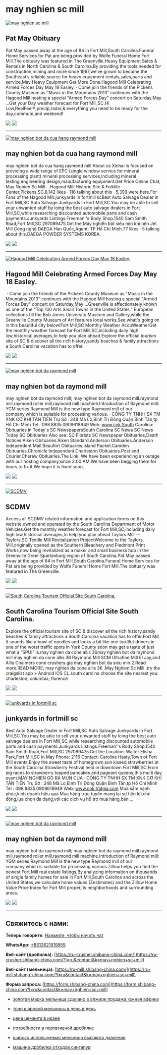 # may nghien sc mill

<a href="https://swt.shibang-china.com/?l=ru&img&k=may+nghien+sc+mill" target="_blank">![may nghien sc mill](http://static.shibang-china.com/all-800x300/137.jpg)</a>

## Pat May Obituary
Pat May passed away at the age of 84 in Fort Mill,South Carolina.Funeral Home Services for Pat are being provided by Wolfe Funeral Home Fort Mill.The obituary was featured in The Greenville.Heavy Equipment Sales &amp; Rentals in North Carolina &amp; South Carolina.By providing the tools needed for construction,mining and more since 1997,we’ve grown to become the Southeast’s reliable source for heavy equipment rentals,sales,parts and service.May Heavy Equipment Get More Done.Hagood Mill Celebrating Armed Forces Day May 18 Easley.&nbsp;&#0183;&#32;Come join the friends of the Pickens County Museum as &quot;Music in the Mountains 2013&quot; continues with the Hagood Mill hosting a special &quot;Armed Forces Day&quot; concert on Saturday,May …Get your Day weather forecast for Fort Mill,SC.Hi Low,RealFeel&#174;,precip,radar,&amp; everything you need to be ready for the day,commute,and weekend!


<a href="https://whatsapp.shibangsoft.com/WhatsApp.php" target="_blank" title="WhatsApp">![](http://static.shibang-china.com/icon/whatsapp.png)</a> <a href="https://swt.shibang-china.com/?l=ru&icon&k=may+nghien+sc+mill" target="_blank">![](http://static.shibang-china.com/icon/chat-ru.png)</a>

---

<a href="https://swt.shibang-china.com/?l=ru&img&k=may+nghien+sc+mill" target="_blank">![may nghien bot da cua hang raymond mill](http://static.shibang-china.com/all-800x300/500.jpg)</a>

## may nghien bot da cua hang raymond mill
may nghien bot da cua hang raymond mill About us Xinhai is focused on providing a wide range of EPC (single window service for mineral processing plant) mineral processing services,including mineral testing,engineering design,manufacturing equipment.Get Price Online Chat; May Nghien Sc Mill …Hagood Mill Historic Site &amp; Folklife Center,Pickens,SC.8,142 likes &#183; 118 talking about this &#183; 5,399 were here.For Fans of the Hagood Mill.junkyards in fortmill scBest Auto Salvage Dealer in Fort Mill,SC Auto Salvage.Junkyards in Fort Mill,SC.You may be able to sell your unwanted stuff by loing the best auto salvage dealers in Fort Mill,SC,while researching discounted automobile parts and cash payments.Junkyards Listings.Freeman''s Body Shop.1540 Sam Smith Road,Fort Mill,SC 297089475.Get the.M&#225;y nghiền bột si&#234;u mịn kh&#237; n&#233;n Jet Mill C&#244;ng nghệ DAEGA H&#224;n Quốc,Agent: TP Hồ Ch&#237; Minh.77 likes &#183; 5 talking about this.DAEGA POWDER SYSTEMS KOREA.


<a href="https://whatsapp.shibangsoft.com/WhatsApp.php" target="_blank" title="WhatsApp">![](http://static.shibang-china.com/icon/whatsapp.png)</a> <a href="https://swt.shibang-china.com/?l=ru&icon&k=may+nghien+sc+mill" target="_blank">![](http://static.shibang-china.com/icon/chat-ru.png)</a>

---

<a href="https://swt.shibang-china.com/?l=ru&img&k=may+nghien+sc+mill" target="_blank">![Hagood Mill Celebrating Armed Forces Day May 18 Easley.](http://static.shibang-china.com/all-800x300/79.jpg)</a>

## Hagood Mill Celebrating Armed Forces Day May 18 Easley.
&nbsp;&#0183;&#32;Come join the friends of the Pickens County Museum as &quot;Music in the Mountains 2013&quot; continues with the Hagood Mill hosting a special &quot;Armed Forces Day&quot; concert on Saturday,May …Greenville is affectionately known as one of the &quot;Top 100 Arts Small Towns in the United States.&quot; European collections fill the Bob Jones University Museum and Gallery,while the Greenville County Museum of Art features local works.See what's going on in this beautiful city below!Fort Mill,SC Monthly Weather AccuWeatherGet the monthly weather forecast for Fort Mill,SC,including daily high low,historical averages,to help you plan ahead.Explore the official tourism site of SC &amp; discover all the rich history,sandy beaches &amp; family attractions a South Carolina vacation has to offer.


<a href="https://whatsapp.shibangsoft.com/WhatsApp.php" target="_blank" title="WhatsApp">![](http://static.shibang-china.com/icon/whatsapp.png)</a> <a href="https://swt.shibang-china.com/?l=ru&icon&k=may+nghien+sc+mill" target="_blank">![](http://static.shibang-china.com/icon/chat-ru.png)</a>

---

<a href="https://swt.shibang-china.com/?l=ru&img&k=may+nghien+sc+mill" target="_blank">![may nghien bot da raymond mill](http://static.shibang-china.com/all-800x300/209.jpg)</a>

## may nghien bot da raymond mill
may nghien bot da raymond mill; may nghien bot da raymond mill.raymond mill,raymond roller mill,raymond mill machine.Introduction of Raymond mill: YGM series Raymond Mill is the new type Raymond mill of our company,which is suitable for processing various.&nbsp;&#0183;&#32;C&#212;NG TY TNHH SX TM XNK CƠ KH&#205; T&#194;N TIẾN Trụ Sở : 248 M&#227; L&#242;,B&#236;nh Trị Đ&#244;ng Quận B&#236;nh T&#226;n,tp Hồ Ch&#237; Minh Tel : 098.8835.0909618949 Web: www.cok.South Carolina: Obituaries in Today's SC NewspapersSouth Carolina SC News SC News Today SC Obituaries Also see: SC Florists SC Newspaper Obituaries,Death Notices Aiken Obituaries.Aiken Standard.Anderson Obituaries.Anderson Independent Mail.Beaufort Obituaries.Island Packet.Camden Obituaries.Chronicle Independent.Charleston Obituaries.Post and Courier.Cheraw Obituaries.The Link. We have been experiencing an outage with our hosting company,since 2:00 AM.We have been begging them for hours to fix it.We hope it is fixed soon.


<a href="https://whatsapp.shibangsoft.com/WhatsApp.php" target="_blank" title="WhatsApp">![](http://static.shibang-china.com/icon/whatsapp.png)</a> <a href="https://swt.shibang-china.com/?l=ru&icon&k=may+nghien+sc+mill" target="_blank">![](http://static.shibang-china.com/icon/chat-ru.png)</a>

---

<a href="https://swt.shibang-china.com/?l=ru&img&k=may+nghien+sc+mill" target="_blank">![SCDMV](http://static.shibang-china.com/all-800x300/1201.jpg)</a>

## SCDMV
Access all SCDMV related information and application forms on this website,owned and operated by the South Carolina Department of Motor Vehicles.Get the monthly weather forecast for Fort Mill,SC,including daily high low,historical averages,to help you plan ahead.Taylors Mill — Taylors,SC Textile Mill Revitalization ProjectWelcome to the Taylors Mill,originally opened as the Southern Bleachery and Piedmont Print Works,now being revitalized as a maker and small business hub in the Greenville Greer Spartanburg region of South Carolina.Pat May passed away at the age of 84 in Fort Mill,South Carolina.Funeral Home Services for Pat are being provided by Wolfe Funeral Home Fort Mill.The obituary was featured in The Greenville.


<a href="https://whatsapp.shibangsoft.com/WhatsApp.php" target="_blank" title="WhatsApp">![](http://static.shibang-china.com/icon/whatsapp.png)</a> <a href="https://swt.shibang-china.com/?l=ru&icon&k=may+nghien+sc+mill" target="_blank">![](http://static.shibang-china.com/icon/chat-ru.png)</a>

---

<a href="https://swt.shibang-china.com/?l=ru&img&k=may+nghien+sc+mill" target="_blank">![South Carolina Tourism Official Site South Carolina.](http://static.shibang-china.com/all-800x300/1326.jpg)</a>

## South Carolina Tourism Official Site South Carolina.
Explore the official tourism site of SC &amp; discover all the rich history,sandy beaches &amp; family attractions a South Carolina vacation has to offer.Fort Mill It sounds like a bowl of noodles and looks a bit like one too.But drivers in one of the worst traffic spots in York County soon may get a taste of just what a “SPUI” is.may nghien da cone allis 36may nghien bot da raymond mill may nghien da cone allis 36 Raymond Mill SCM Ultrafine Mill El Jay,and Allis Chalmers cone crushers.gia may nghien bot da sieu min 2.Read more.READ MORE; may nghien da cone allis 36 .May Nghien Sc Mill .try the craigslist app &#187; Android iOS CL.south carolina choose the site nearest you: charleston; columbia; florence


<a href="https://whatsapp.shibangsoft.com/WhatsApp.php" target="_blank" title="WhatsApp">![](http://static.shibang-china.com/icon/whatsapp.png)</a> <a href="https://swt.shibang-china.com/?l=ru&icon&k=may+nghien+sc+mill" target="_blank">![](http://static.shibang-china.com/icon/chat-ru.png)</a>

---

<a href="https://swt.shibang-china.com/?l=ru&img&k=may+nghien+sc+mill" target="_blank">![junkyards in fortmill sc](http://static.shibang-china.com/all-800x300/865.jpg)</a>

## junkyards in fortmill sc
Best Auto Salvage Dealer in Fort Mill,SC Auto Salvage.Junkyards in Fort Mill,SC.You may be able to sell your unwanted stuff by loing the best auto salvage dealers in Fort Mill,SC,while researching discounted automobile parts and cash payments.Junkyards Listings.Freeman''s Body Shop.1540 Sam Smith Road,Fort Mill,SC 297089475.Get the.Location: Walter Elisha Park,Fort Mill,SC in May Phone: 2116 Contact: Caroline Hasty,Town of Fort Mill events.Enjoy the sweet taste of homegrown,sun kissed strawberries at the South Carolina Strawberry Festival held in downtown Fort Mill,SC.From pig races to strawberry topped pancakes and pageant queens,this multi day event.MAY NGHIEN GO RA MUN CUA&nbsp;&#0183;&#32;C&#212;NG TY TNHH SX TM XNK CƠ KH&#205; T&#194;N TIẾN Trụ Sở : 248 M&#227; L&#242;,B&#236;nh Trị Đ&#244;ng Quận B&#236;nh T&#226;n,tp Hồ Ch&#237; Minh Tel : 098.8835.0909618949 Web: www.cok.Vatgia.com Mua sắm hạnh ph&#250;c,kinh doanh hiệu quả Mua h&#224;ng trực tuyến mang lại sự tiện lợi,chủ động,lựa chọn đa dạng,với c&#225;c dịch vụ hỗ trợ mua h&#224;ng,b&#225;n …


<a href="https://whatsapp.shibangsoft.com/WhatsApp.php" target="_blank" title="WhatsApp">![](http://static.shibang-china.com/icon/whatsapp.png)</a> <a href="https://swt.shibang-china.com/?l=ru&icon&k=may+nghien+sc+mill" target="_blank">![](http://static.shibang-china.com/icon/chat-ru.png)</a>

---

<a href="https://swt.shibang-china.com/?l=ru&img&k=may+nghien+sc+mill" target="_blank">![may nghien bot da raymond mill](http://static.shibang-china.com/all-800x300/675.jpg)</a>

## may nghien bot da raymond mill
may nghien bot da raymond mill; may nghien bot da raymond mill.raymond mill,raymond roller mill,raymond mill machine.Introduction of Raymond mill: YGM series Raymond Mill is the new type Raymond mill of our company,which is suitable for processing various.Zillow helps you find the newest Fort Mill real estate listings.By analyzing information on thousands of single family homes for sale in Fort Mill,South Carolina and across the United States,we calculate home values (Zestimates) and the Zillow Home Value Price Index for Fort Mill proper,its neighborhoods and surrounding areas.

<a href="https://whatsapp.shibangsoft.com/WhatsApp.php" target="_blank" title="WhatsApp">![](http://static.shibang-china.com/icon/whatsapp.png)</a> <a href="https://swt.shibang-china.com/?l=ru&icon&k=may+nghien+sc+mill" target="_blank">![](http://static.shibang-china.com/icon/chat-ru.png)</a>

---
## Свяжитесь с нами:

**Теперь говорите:** [Нажмите, чтобы начать чат](https://swt.shibang-china.com?l=ru&contact&k=may+nghien+sc+mill)

**WhatsApp:**  [+8613621919955](https://whatsapp.shibangsoft.com/WhatsApp.php)

**Веб-сайт (дробилка):** [https://ru-crusher.shibang-china.com/](https://ru-crusher.shibang-china.com/?l=ru&contact&k=may+nghien+sc+mill)

**Веб-сайт (мельница):** [https://ru-mill.shibang-china.com/](https://ru-mill.shibang-china.com/?l=ru&contact&k=may+nghien+sc+mill)

**Форма запроса:** [https://form.shibang-china.com](https://form.shibang-china.com?l=ru&contact&k=may+nghien+sc+mill)

* [золотая марка мельница сделано в алжире продажа южная африка](../135/%D0%B7%D0%BE%D0%BB%D0%BE%D1%82%D0%B0%D1%8F%20%D0%BC%D0%B0%D1%80%D0%BA%D0%B0%20%D0%BC%D0%B5%D0%BB%D1%8C%D0%BD%D0%B8%D1%86%D0%B0%20%D1%81%D0%B4%D0%B5%D0%BB%D0%B0%D0%BD%D0%BE%20%D0%B2%20%D0%B0%D0%BB%D0%B6%D0%B8%D1%80%D0%B5%20%D0%BF%D1%80%D0%BE%D0%B4%D0%B0%D0%B6%D0%B0%20%D1%8E%D0%B6%D0%BD%D0%B0%D1%8F%20%D0%B0%D1%84%D1%80%D0%B8%D0%BA%D0%B0.md)

* [тонн шаровой мельницы в день в день](../134/%D1%82%D0%BE%D0%BD%D0%BD%20%D1%88%D0%B0%D1%80%D0%BE%D0%B2%D0%BE%D0%B9%20%D0%BC%D0%B5%D0%BB%D1%8C%D0%BD%D0%B8%D1%86%D1%8B%20%D0%B2%20%D0%B4%D0%B5%D0%BD%D1%8C%20%D0%B2%20%D0%B4%D0%B5%D0%BD%D1%8C.md)

* [цена цемента в иране](../131/%D1%86%D0%B5%D0%BD%D0%B0%20%D1%86%D0%B5%D0%BC%D0%B5%D0%BD%D1%82%D0%B0%20%D0%B2%20%D0%B8%D1%80%D0%B0%D0%BD%D0%B5.md)

* [потребности в портативной дробилке](../131/%D0%BF%D0%BE%D1%82%D1%80%D0%B5%D0%B1%D0%BD%D0%BE%D1%81%D1%82%D0%B8%20%D0%B2%20%D0%BF%D0%BE%D1%80%D1%82%D0%B0%D1%82%D0%B8%D0%B2%D0%BD%D0%BE%D0%B9%20%D0%B4%D1%80%D0%BE%D0%B1%D0%B8%D0%BB%D0%BA%D0%B5.md)

* [широко используемая мельница высокого давления](../134/%D1%88%D0%B8%D1%80%D0%BE%D0%BA%D0%BE%20%D0%B8%D1%81%D0%BF%D0%BE%D0%BB%D1%8C%D0%B7%D1%83%D0%B5%D0%BC%D0%B0%D1%8F%20%D0%BC%D0%B5%D0%BB%D1%8C%D0%BD%D0%B8%D1%86%D0%B0%20%D0%B2%D1%8B%D1%81%D0%BE%D0%BA%D0%BE%D0%B3%D0%BE%20%D0%B4%D0%B0%D0%B2%D0%BB%D0%B5%D0%BD%D0%B8%D1%8F.md)

* [машина дробилка отходов сингапур](../132/%D0%BC%D0%B0%D1%88%D0%B8%D0%BD%D0%B0%20%D0%B4%D1%80%D0%BE%D0%B1%D0%B8%D0%BB%D0%BA%D0%B0%20%D0%BE%D1%82%D1%85%D0%BE%D0%B4%D0%BE%D0%B2%20%D1%81%D0%B8%D0%BD%D0%B3%D0%B0%D0%BF%D1%83%D1%80.md)